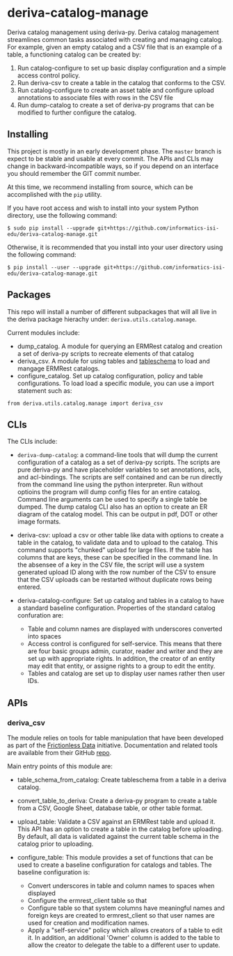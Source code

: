 # deriva-catalog-manage
Deriva catalog management using deriva-py. Deriva catalog management streamlines common tasks associated with creating
and managing catalog.  For example, given an empty catalog and a CSV file that is an example of a table, a functioning
catalog can be created by:

1) Run catalog-configure to set up basic display configuration and a simple access control policy.
2) Run deriva-csv to create a table in the catalog that conforms to the CSV.
3) Run catalog-configure to create an asset table and configure upload annotations to associate files with rows in the
CSV file
4) Run dump-catalog to create a set of deriva-py programs that can be modified to further configure the catalog.

## Installing

This project is mostly in an early development phase. The `master` branch is expect to be stable and usable at every
commit. The APIs and CLIs may change in backward-incompatible ways, so if you depend on an interface you should remember
the GIT commit number.

At this time, we recommend installing from source, which can be accomplished with the `pip` utility.

If you have root access and wish to install into your system Python directory, use the following command:
```
$ sudo pip install --upgrade git+https://github.com/informatics-isi-edu/deriva-catalog-manage.git
```
Otherwise, it is recommended that you install into your user directory using the following command:
```
$ pip install --user --upgrade git+https://github.com/informatics-isi-edu/deriva-catalog-manage.git
```

## Packages

This repo will install a number of different subpackages that will all live in the deriva package hierachy under: 
`deriva.utils.catalog.manage`.  

Current modules include:
- dump_catalog. A module for querying an ERMRest catalog and creation a set of deriva-py scripts to recreate elements of that catalog
- deriva_csv. A module for using tables and [tableschema](https://frictionlessdata.io/specs/table-schema/) to load and mangage ERMRest catalogs. 
- configure_catalog. Set up catalog configuration, policy and table configurations.
To load load a specific module, you can use a import statement such as:
```
from deriva.utils.catalog.manage import deriva_csv
```



## CLIs

The CLIs include:
- `deriva-dump-catalog`: a command-line tools that will dump the current configuration of a catalog as a set of deriva-py scripts. The scripts are pure deriva-py and have placeholder variables to set annotations, acls, and acl-bindings.  The scripts are self contained and can be run directly from the command line using the python interpreter. Run without optioins the program will dump config files for an entire catalog.  Command line arguments can be used to specify a single table be dumped.  The dump catalog CLI also has an option to create an ER diagram of the catalog model.  This can be output in pdf, DOT or other image formats.

- deriva-csv: upload a csv or other table like data with options to create a table in the catalog, to validate data and to upload to the catalog.  This command supports "chunked" upload for large files. If the table has columns that are keys, these can be specified in the command line.  In the absensee of a key in the CSV file, the script will use a system generated upload ID along with the row number of the CSV to ensure that the CSV uploads can be restarted without duplicate rows being entered.

- deriva-catalog-configure: Set up catalog and tables in a catalog to have a standard baseline configuration.  Properties of the standard catalog confuration are:
   - Table and column names are displayed with underscores converted into spaces
   - Access control is configured for self-service. This means that there are four basic groups admin, curator, reader and writer and they are set up with appropriate rights. In addition, the creator of an entity may edit that entity, or assigne rights to a group to edit the entity.
   - Tables and catalog are set up to display user names rather then user IDs.
   
## APIs

### deriva_csv

The module relies on tools for table manipulation that have been developed as part of the [Frictionless Data](https://frictionlessdata.io) initiative.  Documentation and related tools are available from their GitHub [repo](https://github.com/frictionlessdata).

Main entry points of this module are:

- table_schema_from_catalog: Create tableschema from a table in a deriva catalog.
- convert_table_to_deriva: Create a deriva-py program to create a table from a CSV, Google Sheet, database table, or other table format.
- upload_table: Validate a CSV against an ERMRest table and upload it. This API has an option to create a table in the catalog before uploading. By default, all data is validated against the current table schema in the catalog prior to uploading.

- configure_table: This module provides a set of functions that can be used to create a baseline configuration for catalogs and tables.  The baseline configuration is:
    * Convert underscores in table and column names to spaces when displayed
    * Configure the ermrest_client table so that 
    * Configure table so that system columns have meaningful names and foreign keys are created to ermrest_client so that user names are used for creation and modification names.
    * Apply a "self-service" policy which allows creators of a table to edit it.  In addition, an additional 'Owner' column is added to the table to allow the creator to delegate the table to a different user to update.
    




 

